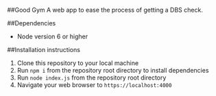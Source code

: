 ##Good Gym 
A web app to ease the process of getting a DBS check. 

##Dependencies
- Node version 6 or higher

##Installation instructions
1. Clone this repository to your local machine
2. Run ```npm i``` from the repository root directory to install dependencies
3. Run ```node index.js``` from the repository root directory
4. Navigate your web browser to ```https://localhost:4000```
